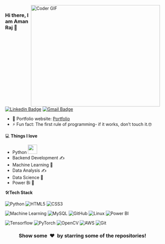 <img align="right" src="https://github.com/rajaprerak/rajaprerak/blob/master/developer.gif" alt="Coder GIF" width="420" height="330">



### Hi there, I am Aman Raj 👋
[![Linkedin Badge](https://img.shields.io/badge/-rajaman21-blue?style=flat-square&logo=Linkedin&logoColor=white&link=https://https://www.linkedin.com/in/aman-raj-261046276/)](https://www.linkedin.com/in/aman-raj-261046276/)
[![Gmail Badge](https://img.shields.io/badge/-amanraj4718@gmail.com-c14438?style=flat-square&logo=Gmail&logoColor=white&link=mailto:amanraj4718@gmail.com)](mailto:amanraj4718@gmail.com) 

- 🎯 Portfolio website: [Portfolio]()
- ⚡ Fun fact: The first rule of programming- if it works, don’t touch it.🤓

💻 **Things I love**
- Python <img src="https://media.giphy.com/media/WUlplcMpOCEmTGBtBW/giphy.gif" width="30"> 
- Backend Development ✍️
- Machine Learning 🧐
- Data Analysis ✍️
- Data Science 😬
- Power Bi 🧐

    
    
🛠**Tech Stack**

![Python](https://img.shields.io/badge/-Python-000000?style=flat&logo=python)
![HTML5](https://img.shields.io/badge/-HTML5-000000?style=flat&logo=HTML5)
![CSS3](https://img.shields.io/badge/-CSS3-000000?style=flat&logo=CSS3)

![Machine Learning](https://img.shields.io/badge/-Machine%20Learning-000000?style=flat&logo=scikitlearn&logoColor=white)
![MySQL](https://img.shields.io/badge/-MySQL-000000?style=flat&logo=MySQL)
![GitHub](https://img.shields.io/badge/-GitHub-000000?style=flat&logo=github&logoColor=FFFFFF)
![Linux](https://img.shields.io/badge/-Linux-000000?style=flat&logo=linux&logoColor=FCC624)
![Power BI](https://img.shields.io/badge/-Power%20BI-000000?style=flat&logo=powerbi&logoColor=000000)


![Tensorflow](https://img.shields.io/badge/-Tensorflow-000000?style=flat&logo=tensorflow)
![PyTorch](https://img.shields.io/badge/-PyTorch-000000?style=flat&logo=pytorch)
![OpenCV](https://img.shields.io/badge/-OpenCV-000000?style=flat&logo=opencv)
![AWS](https://img.shields.io/badge/AWS-000000?style=flat-square&logo=amazon-aws)
![Git](https://img.shields.io/badge/-Git-000000?style=flat&logo=git&logoColor=F05032)

<div align="center">
    <h3 align="center">Show some &nbsp;❤️&nbsp; by starring some of the repositories!</h3>
</div>

<!--
**rajaman21/rajaman21** is a ✨ _special_ ✨ repository because its `README.md` (this file) appears on your GitHub profile.

Here are some ideas to get you started:

- 🔭 I’m currently working on ...
- 🌱 I’m currently learning ...
- 👯 I’m looking to collaborate on ...
- 🤔 I’m looking for help with ...
- 💬 Ask me about ...
- 📫 How to reach me: ...
- 😄 Pronouns: ...
- ⚡ Fun fact: ...
-->
